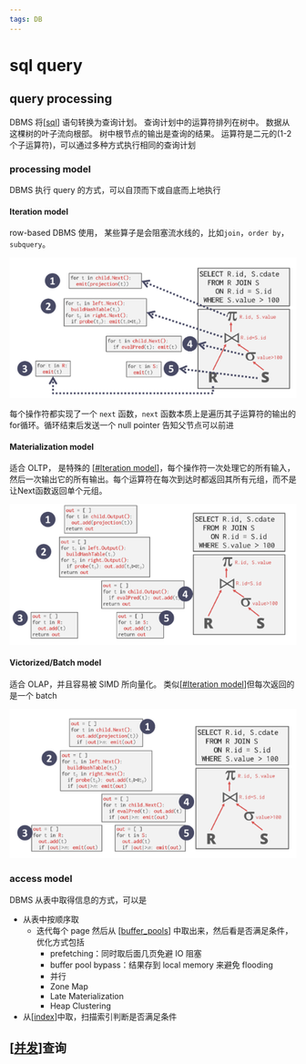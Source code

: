 ```yaml
---
tags: DB
---
```

# sql query

## query processing

DBMS 将[[sql]] 语句转换为查询计划。
查询计划中的运算符排列在树中。
数据从这棵树的叶子流向根部。
树中根节点的输出是查询的结果。
运算符是二元的(1-2个子运算符)，可以通过多种方式执行相同的查询计划

### processing model

DBMS 执行 query 的方式，可以自顶而下或自底而上地执行

#### Iteration model

row-based DBMS 使用，
某些算子是会阻塞流水线的，比如`join`，`order by`，`subquery`。

![迭代模型](../../attachments/itermodel.png)

每个操作符都实现了一个 `next` 函数，`next` 函数本质上是遍历其子运算符的输出的for循环。循环结束后发送一个 null pointer 告知父节点可以前进

#### Materialization model

适合 OLTP，
是特殊的 [[#Iteration model]]，每个操作符一次处理它的所有输入，然后一次输出它的所有输出。每个运算符在每次到达时都返回其所有元组，而不是让Next函数返回单个元组。

![物化模型](../../attachments/materialmodel.png)

#### Victorized/Batch model

适合 OLAP，并且容易被 SIMD 所向量化。
类似[[#Iteration model]]但每次返回的是一个 batch

![向量化模型](../../attachments/vectormodel.png)

### access model

DBMS 从表中取得信息的方式，可以是

- 从表中按顺序取
  - 迭代每个 page 然后从 [[buffer_pools]] 中取出来，然后看是否满足条件，优化方式包括
    - prefetching：同时取后面几页免避 IO 阻塞
    - buffer pool bypass：结果存到 local memory 来避免 flooding
    - 并行
    - Zone Map
    - Late Materialization
    - Heap Clustering
- 从[[index]]中取，扫描索引判断是否满足条件

## [[并发]]查询

[//begin]: # "Autogenerated link references for markdown compatibility"
[sql]: sql.md "mysql"
[#Iteration model]: sql执行.md "sql query"
[#Iteration model]: sql执行.md "sql query"
[buffer_pools]: buffer_pools.md "buffer pools"
[index]: index.md "索引"
[并发]: ../csapp/并发.md "并发"
[//end]: # "Autogenerated link references"
